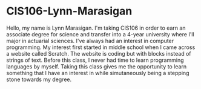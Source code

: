 # CIS106-Lynn-Marasigan

Hello, my name is Lynn Marasigan. I'm taking CIS106 in order to earn an associate degree for science and transfer into a 4-year university where I'll major in actuarial sciences. I've always had an interest in computer programming. My interest first started in middle school when I came across a website called Scratch. The website is coding but with blocks instead of strings of text. Before this class, I never had time to learn programming languages by myself. Taking this class gives me the opportunity to learn something that I have an interest in while simutaneously being a stepping stone towards my degree.
